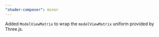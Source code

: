 ```yaml
---
"shader-composer": minor
---
```


Added `ModelViewMatrix` to wrap the `modelViewMatrix` uniform provided by Three.js.
